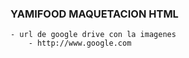 ### YAMIFOOD MAQUETACION HTML

    - url de google drive con la imagenes
        - http://www.google.com
